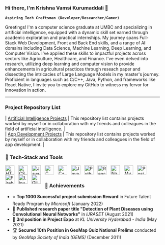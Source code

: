 ### Hi there, I'm Krishna Vamsi Kurumaddali 👋

<!--
**vamsi28700/vamsi28700** is a ✨ _special_ ✨ repository because its `README.md` (this file) appears on your GitHub profile.

Here are some ideas to get you started:

- 🔭 I’m currently working on ...
- 🌱 I’m currently learning ...
- 👯 I’m looking to collaborate on ...
- 🤔 I’m looking for help with ...
- 💬 Ask me about ...
- 📫 How to reach me: ...
- 😄 Pronouns: ...
- ⚡ Fun fact: ...
-->

**`Aspiring Tech Craftsman (Developer/Researcher/Gamer)`**

Greetings! I'm a computer science graduate at UMBC and specializing in artificial intelligence, equipped with a dynamic skill set earned through academic exploration and practical internships. My journey spans Full-Stack Web Development, Front and Back End skills, and a range of AI domains including Data Science, Machine Learning, Deep Learning, and Computer Vision. I've applied these skills to impactful projects across sectors like Agriculture, Healthcare, and Finance. I've even delved into research, utilizing deep learning and computer vision to provide enhancements in agricultural practices through reseach paper and dissecting the intricacies of Large Language Models in my master's journey. Proficient in languages such as C/C++, Java, Python, and frameworks like React Native, I invite you to explore my GitHub to witness my fervor for innovation in action.

---

### Project Repository List

| [Artificial Intelligence Projects](https://github.com/stars/vamsi28700/lists/artificial-intelligence-projects) | This repository list contains projects worked by myself or in collaboration with my friends and colleagues in the field of artificial intelligence. | <br>
| [App Development Projects](https://github.com/stars/vamsi28700/lists/app-development-projects) | This repository list contains projects worked by myself or in collaboration with my friends and colleagues in the field of app development. |

### 🧰 Tech-Stack and Tools

<img align="left" alt="HTML" width="30px" style="padding-right:10px;" src="https://cdn.jsdelivr.net/gh/devicons/devicon/icons/html5/html5-plain.svg" />
<img align="left" alt="CSS" width="30px" style="padding-right:10px;" src="https://cdn.jsdelivr.net/gh/devicons/devicon/icons/css3/css3-plain.svg" />
<img align="left" alt="JavaScript" width="30px" style="padding-right:10px;" src="https://cdn.jsdelivr.net/gh/devicons/devicon/icons/javascript/javascript-plain.svg" />
<img align="left" alt="C" width="30px" style="padding-right:10px;" src="https://cdn.jsdelivr.net/gh/devicons/devicon/icons/c/c-original.svg" />
<img align="left" alt="C++" width="30px" style="padding-right:10px;" src="https://cdn.jsdelivr.net/gh/devicons/devicon/icons/cplusplus/cplusplus-line.svg" />
<img align="left" alt="Java" width="30px" style="padding-right:10px;" src="https://cdn.jsdelivr.net/gh/devicons/devicon/icons/java/java-original.svg"/>
<img align="left" alt="Python" width="30px" style="padding-right:10px;" src="https://cdn.jsdelivr.net/gh/devicons/devicon/icons/python/python-plain.svg" />
<img align="left" alt="React" width="30px" style="padding-right:10px;" src="https://cdn.jsdelivr.net/gh/devicons/devicon/icons/react/react-original.svg" />
<img align="left" alt="NodeJS" width="30px" style="padding-right:10px;" src="https://cdn.jsdelivr.net/gh/devicons/devicon/icons/nodejs/nodejs-original.svg" />
<img align="left" alt="MySQL" width="30px" style="padding-right:10px;"  src="https://cdn.jsdelivr.net/gh/devicons/devicon/icons/mysql/mysql-original.svg" />
<img align="left" alt="PostGreSQL" width="30px" style="padding-right:10px;" src="https://cdn.jsdelivr.net/gh/devicons/devicon/icons/postgresql/postgresql-original.svg" />
<img align="left" alt="Firebase" width="30px" style="padding-right:10px;"  src="https://cdn.jsdelivr.net/gh/devicons/devicon/icons/firebase/firebase-plain.svg" />
<img align="left" alt="Linux" width="30px" style="padding-right:10px;" src="https://cdn.jsdelivr.net/gh/devicons/devicon/icons/linux/linux-original.svg" />
<img align="left" alt="Git" width="30px" style="padding-right:10px;" src="https://cdn.jsdelivr.net/gh/devicons/devicon/icons/git/git-original.svg" />
<br />

#

### 🏅 Achievements
-   ⭐ **Top 1000 Successful project submission Reward** in Future Talent Ready Program by _Microsoft_ (January 2022)
-   📝 **Published research paper title "Detection of Plant Diseases using Convolutional Neural Networks"** in _IJRASET_ (August 2021)
-   🥉 **3rd position in Project Expo** at _KL University Hyderabad - India_ (May 2021)
-   🏆 **Secured 10th Position in GeoMap Quiz National Prelims** conducted by _GeoMap Society of India (GEMS)_ (December 2011)
